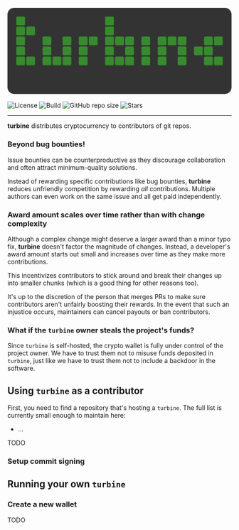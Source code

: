 <p align="center">
	<img src="https://raw.githubusercontent.com/fossable/turbine/master/.github/images/turbine-256.png" />
</p>

![License](https://img.shields.io/github/license/fossable/turbine)
![Build](https://github.com/fossable/turbine/actions/workflows/test.yml/badge.svg)
![GitHub repo size](https://img.shields.io/github/repo-size/fossable/turbine)
![Stars](https://img.shields.io/github/stars/fossable/turbine?style=social)
<hr>

**turbine** distributes cryptocurrency to contributors of git repos.

### Beyond bug bounties!

Issue bounties can be counterproductive as they discourage collaboration and
often attract minimum-quality solutions.

Instead of rewarding specific contributions like bug bounties, **turbine**
reduces unfriendly competition by rewarding _all_ contributions. Multiple
authors can even work on the same issue and all get paid independently.

### Award amount scales over time rather than with change complexity

Although a complex change might deserve a larger award than a minor typo fix,
**turbine** doesn't factor the magnitude of changes. Instead, a developer's award
amount starts out small and increases over time as they make more contributions.

This incentivizes contributors to stick around and break their changes up into
smaller chunks (which is a good thing for other reasons too).

It's up to the discretion of the person that merges PRs to make sure contributors
aren't unfairly boosting their rewards. In the event that such an injustice
occurs, maintainers can cancel payouts or ban contributors.

### What if the `turbine` owner steals the project's funds?

Since `turbine` is self-hosted, the crypto wallet is fully under control of the
project owner. We have to trust them not to misuse funds deposited in `turbine`,
just like we have to trust them not to include a backdoor in the software.

## Using `turbine` as a contributor

First, you need to find a repository that's hosting a `turbine`. The full list
is currently small enough to maintain here:

- ...

TODO

### Setup commit signing



## Running your own `turbine`

### Create a new wallet
TODO
